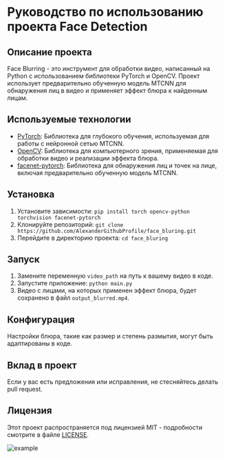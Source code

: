 # Руководство по использованию проекта Face Detection

## Описание проекта
Face Blurring - это инструмент для обработки видео, написанный на Python с использованием библиотеки PyTorch и OpenCV. Проект использует предварительно обученную модель MTCNN для обнаружения лиц в видео и применяет эффект блюра к найденным лицам.

## Используемые технологии
- [PyTorch](https://pytorch.org/): Библиотека для глубокого обучения, используемая для работы с нейронной сетью MTCNN.
- [OpenCV](https://opencv.org/): Библиотека для компьютерного зрения, применяемая для обработки видео и реализации эффекта блюра.
- [facenet-pytorch](https://github.com/timesler/facenet-pytorch): Библиотека для обнаружения лиц и точек на лице, включая предварительно обученную модель MTCNN.

## Установка
1. Установите зависимости: `pip install torch opencv-python torchvision facenet-pytorch`
2. Клонируйте репозиторий: `git clone https://github.com/AlexanderGithubProfile/face_bluring.git`
3. Перейдите в директорию проекта: `cd face_bluring`

## Запуск
1. Замените переменную `video_path` на путь к вашему видео в коде.
2. Запустите приложение: `python main.py`
3. Видео с лицами, на которых применен эффект блюра, будет сохранено в файл `output_blurred.mp4`.

## Конфигурация
Настройки блюра, такие как размер и степень размытия, могут быть адаптированы в коде.

## Вклад в проект
Если у вас есть предложения или исправления, не стесняйтесь делать pull request.

## Лицензия
Этот проект распространяется под лицензией MIT - подробности смотрите в файле [LICENSE](LICENSE).


![example](example/output.gif)

